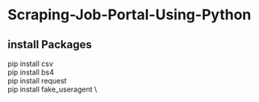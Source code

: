 # Scraping-Job-Portal-Using-Python
## install Packages
pip install csv \
pip install bs4 \
pip install request \
pip install fake_useragent \
